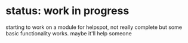 ﻿# status: work in progress

starting to work on a module for helpspot, not really complete but some basic functionality works.
maybe it'll help someone
